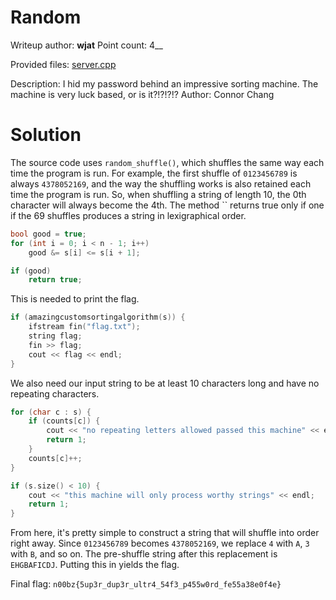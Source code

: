 # Random
Writeup author: **wjat**
Point count: 4__

Provided files: [server.cpp](https://static.n00bzunit3d.xyz/Crypto/Random/server.cpp)

Description: I hid my password behind an impressive sorting machine. The machine is very luck based, or is it?!?!?!? Author: Connor Chang

# Solution
The source code uses `random_shuffle()`, which shuffles the same way each time the program is run. For example, the first shuffle of `0123456789` is always `4378052169`, and the way the shuffling works is also retained each time the program is run. So, when shuffling a string of length 10, the 0th character will always become the 4th. The method `` returns true only if one if the 69 shuffles produces a string in lexigraphical order.
```cpp
bool good = true;
for (int i = 0; i < n - 1; i++)
    good &= s[i] <= s[i + 1];

if (good)
    return true;
```
This is needed to print the flag.
```cpp
if (amazingcustomsortingalgorithm(s)) {
    ifstream fin("flag.txt");
    string flag;
    fin >> flag;
    cout << flag << endl;
}
```
We also need our input string to be at least 10 characters long and have no repeating characters.
```cpp
for (char c : s) {
    if (counts[c]) {
        cout << "no repeating letters allowed passed this machine" << endl;
        return 1;
    }
    counts[c]++;
}
```
```cpp
if (s.size() < 10) {
    cout << "this machine will only process worthy strings" << endl;
    return 1;
}
```
From here, it's pretty simple to construct a string that will shuffle into order right away. Since `0123456789` becomes `4378052169`, we replace `4` with `A`, `3` with `B`, and so on. The pre-shuffle string after this replacement is `EHGBAFICDJ`. Putting this in yields the flag.

Final flag: `n00bz{5up3r_dup3r_ultr4_54f3_p455w0rd_fe55a38e0f4e}`